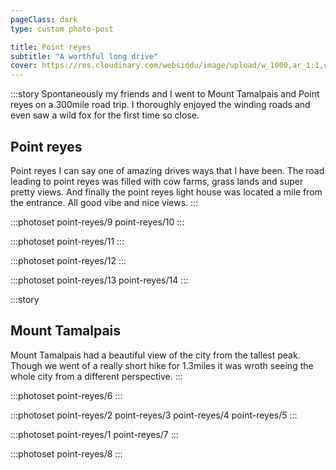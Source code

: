 ```yaml
---
pageClass: dark
type: custom photo-post

title: Point reyes
subtitle: "A worthful long drive"
cover: https://res.cloudinary.com/websiddu/image/upload/w_1000,ar_1:1,c_fill,g_auto/v1480030797/photos/point-reyes/cover/point-reyes.jpg
---
```


:::story
Spontaneously my friends and I went to Mount Tamalpais and Point reyes on a 300mile road trip. I thoroughly enjoyed the winding roads and even saw a wild fox for the first time so close.

## Point reyes

Point reyes I can say one of amazing drives ways that I have been. The road leading to point reyes was filled with cow farms, grass lands and super pretty views. And finally the point reyes light house was located a mile from the entrance. All good vibe and nice views.
:::

:::photoset point-reyes/9 point-reyes/10
:::

:::photoset point-reyes/11
:::

:::photoset point-reyes/12
:::

:::photoset point-reyes/13 point-reyes/14
:::

:::story

## Mount Tamalpais

Mount Tamalpais had a beautiful view of the city from the tallest peak. Though we went of a really short hike for 1.3miles it was wroth seeing the whole city from a different perspective.
:::

:::photoset point-reyes/6
:::

:::photoset point-reyes/2 point-reyes/3 point-reyes/4 point-reyes/5
:::

:::photoset point-reyes/1 point-reyes/7
:::

:::photoset point-reyes/8
:::
